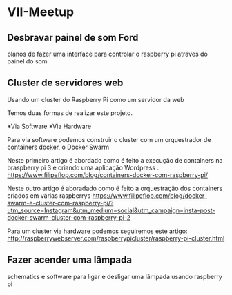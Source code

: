 # VII-Meetup
## Desbravar painel de som Ford
planos de fazer uma interface para controlar o raspberry pi atraves do painel do som
## Cluster de servidores web

Usando um cluster do Raspberry Pi como um servidor da web

Temos duas formas de realizar este projeto. 

*Via Software
*Via Hardware


Para via software podemos construir o cluster com um orquestrador de containers docker, o Docker Swarm

Neste primeiro artigo é abordado como é feito a execução de containers na braspberry pi 3 e criando uma aplicação Wordpress .
https://www.filipeflop.com/blog/containers-docker-com-raspberry-pi/

Neste outro artigo é aboradado como é feito a orquestração dos containers criados em várias raspberrys
https://www.filipeflop.com/blog/docker-swarm-e-cluster-com-raspberry-pi/?utm_source=Instagram&utm_medium=social&utm_campaign=insta-post-docker-swarm-cluster-com-raspberry-pi-2


Para um cluster via hardware podemos seguiremos este artigo: http://raspberrywebserver.com/raspberrypicluster/raspberry-pi-cluster.html

## Fazer acender uma lâmpada
schematics e software para ligar e desligar uma lâmpada usando raspberry pi


